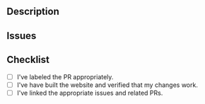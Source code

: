 ## Description <!-- Mandatory -->
<!-- Why this PR? What is changed? What is the effect? etc. -->

## Issues
<!-- Add related issues here. Use closes/fixes prefixes to auto close issues. -->

## Checklist

- [ ] I've labeled the PR appropriately.
- [ ] I've have built the website and verified that my changes work.
- [ ] I've linked the appropriate issues and related PRs.
